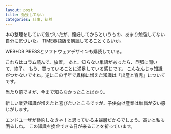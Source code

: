 ```yaml
---
layout: post
title: 勉強してない
categories: 仕事, 徒然
---
```


本の整理をしていて気づいたが、懐妊してからというもの、あまり勉強してない自分に気づいた。
TIME英語版を購読してることくらいか。

WEB+DB PRESSとソフトウェアデザインも購読している。

これらはコラム読んで、放置。
あと、知らない単語があったら、旦那に聞いて、終了。
もう、買っていることに満足している感じです。
こんなんじゃ知識がつかないですね。逆にこの半年で異様に増えた知識は「出産と育児」についてです。

当たり前ですが、今まで知らなかったことばかり。

新しい業界知識が増えたと喜びたいところですが、子供向け産業は単価が安い感じがします。

エンドユーザが倹約しなきゃ！と思っている主婦層だからでしょう。高いと私も困るしね。
この知識を換金できる日が来ることを祈っています。

